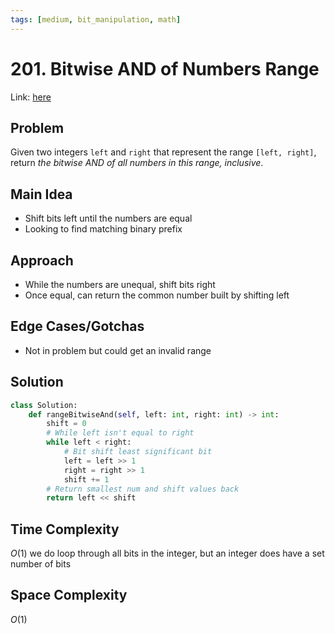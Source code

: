```yaml
---
tags: [medium, bit_manipulation, math]
---
```

# 201. Bitwise AND of Numbers Range
Link: [here](https://leetcode.com/problems/bitwise-and-of-numbers-range/description/)
## Problem
Given two integers `left` and `right` that represent the range `[left, right]`, return _the bitwise AND of all numbers in this range, inclusive_.
## Main Idea
- Shift bits left until the numbers are equal
- Looking to find matching binary prefix 
## Approach
- While the numbers are unequal, shift bits right
- Once equal, can return the common number built by shifting left
## Edge Cases/Gotchas 
- Not in problem but could get an invalid range
## Solution
```python 
class Solution:
    def rangeBitwiseAnd(self, left: int, right: int) -> int:
        shift = 0
        # While left isn't equal to right
        while left < right:
            # Bit shift least significant bit
            left = left >> 1
            right = right >> 1
            shift += 1
        # Return smallest num and shift values back
        return left << shift
```
## Time Complexity
$O(1)$ we do loop through all bits in the integer, but an integer does have a set number of bits
## Space Complexity
$O(1)$
